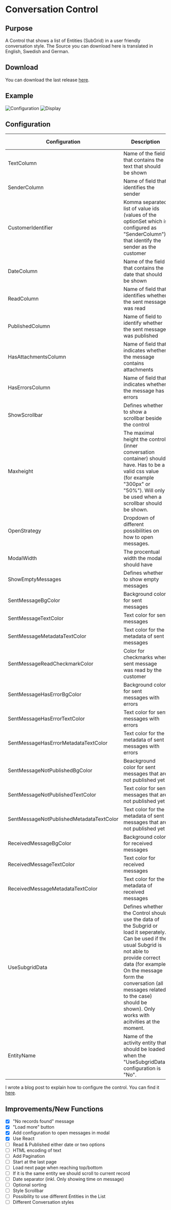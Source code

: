 # Conversation Control
## Purpose
A Control that shows a list of Entities (SubGrid) in a user friendly conversation style.
The Source you can download here is translated in English, Swedish and German.

## Download
You can download the last release [here](https://github.com/BenediktBergmann/PCF-Controls/releases).

## Example
![Configuration](/ConversationControl/Screenshots/Configuration.png)
![Display](/ConversationControl/Screenshots/Display.png)

## Configuration
Configuration | Description | Required | Default value
------------ | ------------- | ------------- | -------------
TextColumn | Name of the field that contains the text that should be shown | X |
SenderColumn | Name of field that identifies the sender | X |
CustomerIdentifier | Komma separated list of value ids (values of the optionSet which is configured as "SenderColumn") that identify the sender as the customer | X |
DateColumn | Name of the field that contains the date that should be shown | |
ReadColumn | Name of field that identifies whether the sent message was read | |
PublishedColumn | Name of field to identify whether the sent message was published | |
HasAttachmentsColumn | Name of field that indicates whether the message contains attachments | |
HasErrorsColumn | Name of field that indicates whether the message has errors | |
ShowScrollbar | Defines whether to show a scrollbar beside the control | |
Maxheight | The maximal height the control (inner conversation container) should have. Has to be a valid css value (for example "300px" or "50%"). Will only be used when a scrollbar should be shown. |  |
OpenStrategy | Dropdown of different possibilities on how to open messages. | X | Modal Center
ModalWidth | The procentual width the modal should have | | 50
ShowEmptyMessages | Defines whether to show empty messages | X | No
SentMessageBgColor | Background color for sent messages | | #e1ffc7
SentMessageTextColor | Text color for sent messages | | #000000
SentMessageMetadataTextColor | Text color for the metadata of sent messages | | #888888
SentMessageReadCheckmarkColor | Color for checkmarks when sent message was read by the customer | | #4fc3f7
SentMessageHasErrorBgColor | Background color for sent messages with errors | | #960f00
SentMessageHasErrorTextColor | Text color for sent messages with errors | | #000000
SentMessageHasErrorMetadataTextColor | Text color for the metadata of sent messages with errors | | #888888
SentMessageNotPublishedBgColor | Beackground color for sent messages that are not published yet | | #f1ffe4
SentMessageNotPublishedTextColor | Text color for sent messages that are not published yet | | #000000
SentMessageNotPublishedMetadataTextColor | Text color for the metadata of sent messages that are not published yet | | #888888
ReceivedMessageBgColor | Background color for received messages | | #eeeeee
ReceivedMessageTextColor | Text color for received messages | | #000000
ReceivedMessageMetadataTextColor | Text color for the metadata of received messages | | #888888
UseSubgridData | Defines whether the Control should use the data of the Subgrid or load it seperately. Can be used if the usual Subgrid is not able to provide correct data (for example: On the message form the conversation (all messages related to the case) should be shown). Only works with acitvities at the moment. | X | Yes
EntityName | Name of the activity entity that should be loaded when the "UseSubgridData" configuration is "No". | | 

I wrote a blog post to explain how to configure the control. You can find it [here](https://benediktbergmann.eu/2020/05/23/pcf-use-conversationcontrol/).

## Improvements/New Functions
- [X] "No records found" message
- [X] "Load more" button
- [X] Add configuration to open messages in modal
- [X] Use React
- [ ] Read & Published either date or two options
- [ ] HTML encoding of text
- [ ] Add Pagination
- [ ] Start at the last page
- [ ] Load next page when reaching top/bottom
- [ ] If it is the same entity we should scroll to current record
- [ ] Date separator (inkl. Only showing time on message)
- [ ] Optional sorting
- [ ] Style Scrollbar
- [ ] Possibility to use different Entities in the List
- [ ] Different Conversation styles
